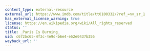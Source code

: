```yaml
---
content_type: external-resource
external_url: https://www.imdb.com/title/tt0100332/?ref_=nv_sr_1
has_external_license_warning: true
license: https://en.wikipedia.org/wiki/All_rights_reserved
status: ''
title: _Paris Is Burning_
uid: c672bc65-4f3c-4e9d-b6e4-e62e0437b356
wayback_url: ''
---
```

